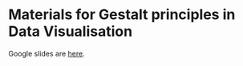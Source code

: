 # Materials for Gestalt principles in Data Visualisation


Google slides are [here](https://docs.google.com/presentation/d/11UqymMFvRJFVQmr7k4Rp3GKBQhy84hB2YvDzia_cDas/edit?usp=sharing).
